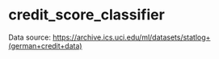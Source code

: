 # credit_score_classifier

Data source: https://archive.ics.uci.edu/ml/datasets/statlog+(german+credit+data)
